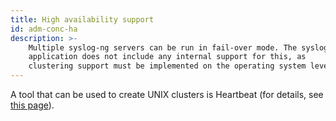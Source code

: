 ```yaml
---
title: High availability support
id: adm-conc-ha
description: >-
    Multiple syslog-ng servers can be run in fail-over mode. The syslog-ng
    application does not include any internal support for this, as
    clustering support must be implemented on the operating system level. 
---
```


A tool that can be used to create UNIX clusters is Heartbeat (for details,
see [this page](http://www.linux-ha.org/wiki/Main_Page/)).
